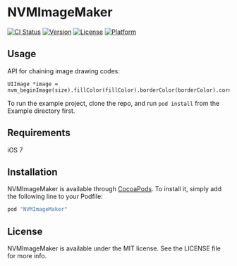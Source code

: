 # NVMImageMaker

[![CI Status](http://img.shields.io/travis/eleme/NVMImageMaker.svg?style=flat)](https://travis-ci.org/eleme/NVMImageMaker)
[![Version](https://img.shields.io/cocoapods/v/NVMImageMaker.svg?style=flat)](http://cocoapods.org/pods/NVMImageMaker)
[![License](https://img.shields.io/cocoapods/l/NVMImageMaker.svg?style=flat)](http://cocoapods.org/pods/NVMImageMaker)
[![Platform](https://img.shields.io/cocoapods/p/NVMImageMaker.svg?style=flat)](http://cocoapods.org/pods/NVMImageMaker)

## Usage

API for chaining image drawing codes:

```
UIImage *image = nvm_beginImage(size).fillColor(fillColor).borderColor(borderColor).cornerRadius(20).opacity(0.5).make;
```

To run the example project, clone the repo, and run `pod install` from the Example directory first.

## Requirements

iOS 7

## Installation

NVMImageMaker is available through [CocoaPods](http://cocoapods.org). To install
it, simply add the following line to your Podfile:

```ruby
pod "NVMImageMaker"
```

## License

NVMImageMaker is available under the MIT license. See the LICENSE file for more info.

